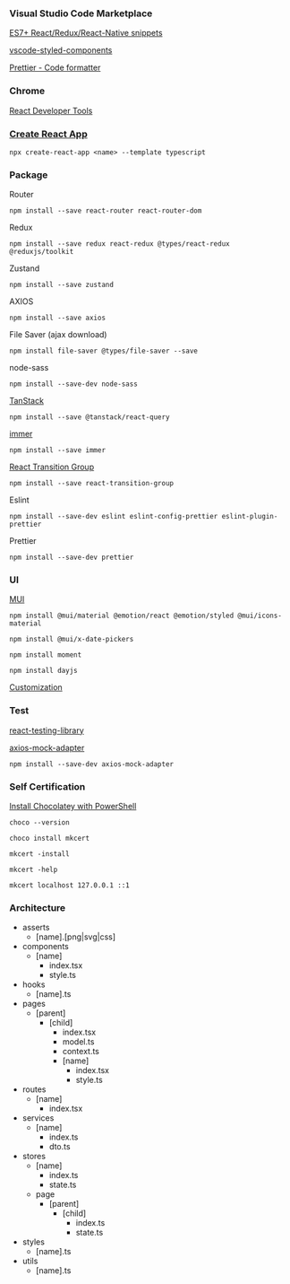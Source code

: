 ### Visual Studio Code Marketplace

[ES7+ React/Redux/React-Native snippets](https://marketplace.visualstudio.com/items?itemName=dsznajder.es7-react-js-snippets)

[vscode-styled-components](https://marketplace.visualstudio.com/items?itemName=styled-components.vscode-styled-components)

[Prettier - Code formatter](https://marketplace.visualstudio.com/items?itemName=esbenp.prettier-vscode)

### Chrome

[React Developer Tools](https://chrome.google.com/webstore/detail/react-developer-tools/fmkadmapgofadopljbjfkapdkoienihi/related)

### [Create React App](https://create-react-app.dev/)

`npx create-react-app <name> --template typescript`

### Package

Router

`npm install --save react-router react-router-dom`

Redux

`npm install --save redux react-redux @types/react-redux @reduxjs/toolkit`

Zustand

`npm install --save zustand`

AXIOS

`npm install --save axios`

File Saver (ajax download)

`npm install file-saver @types/file-saver --save`

node-sass

`npm install --save-dev node-sass`

[TanStack](https://tanstack.com/)

`npm install --save @tanstack/react-query`

[immer](https://immerjs.github.io/immer/)

`npm install --save immer`

[React Transition Group](https://reactcommunity.org/react-transition-group/)

`npm install --save react-transition-group`

Eslint

`npm install --save-dev eslint eslint-config-prettier eslint-plugin-prettier`

Prettier

`npm install --save-dev prettier`

### UI

[MUI](https://mui.com/)

`npm install @mui/material @emotion/react @emotion/styled @mui/icons-material`

`npm install @mui/x-date-pickers`

`npm install moment`

`npm install dayjs`

[Customization](https://mui.com/zh/material-ui/customization/theming/)

### Test

[react-testing-library](https://github.com/testing-library/react-testing-library)

[axios-mock-adapter](https://www.npmjs.com/package/axios-mock-adapter)

`npm install --save-dev axios-mock-adapter`

### Self Certification

[Install Chocolatey with PowerShell](https://docs.chocolatey.org/en-us/choco/setup)

`choco --version`

`choco install mkcert`

`mkcert -install`

`mkcert -help`

`mkcert localhost 127.0.0.1 ::1`

### Architecture

- asserts
  - \[name\].\[png|svg|css\]
- components
  - \[name\]
    - index.tsx
    - style.ts 
- hooks
  - \[name\].ts
- pages
  - \[parent\]
    - \[child\]
	    - index.tsx
	    - model.ts
	    - context.ts 
	    - \[name\]
	      - index.tsx
	      - style.ts
- routes
  - \[name\]
    - index.tsx
- services
  - \[name\]
    - index.ts
    - dto.ts
- stores
  - \[name\]
    - index.ts
    - state.ts
  - page
    - \[parent\]
      - \[child\]
        - index.ts
        - state.ts
- styles
  - \[name\].ts
- utils
  - \[name\].ts

